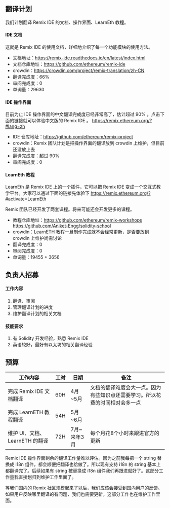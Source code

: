 ## 翻译计划
我们计划翻译 Remix IDE 的文档、操作界面、LearnEth 教程。

#### IDE 文档
这就是 Remix IDE 的使用文档，详细地介绍了每一个功能模块的使用方法。

- 文档地址：https://remix-ide.readthedocs.io/en/latest/index.html
- 文档仓库地址：https://github.com/ethereum/remix-ide
- crowdin：https://crowdin.com/project/remix-translation/zh-CN
- 翻译完成度：66%
- 审阅完成度：0
- 单词量：29630

#### IDE 操作界面
目前为止 IDE 操作界面的中文翻译完成度已经非常高了，估计超过 90% 。点击下面的链接就可以体验中文版的 Remix IDE 。
https://remix.ethereum.org/?#lang=zh

- IDE 仓库地址：https://github.com/ethereum/remix-project
- crowdin：Remix 团队计划是把操作界面的翻译放到 crowdin 上维护，但目前还没放上去
- 翻译完成度：超过 90%
- 审阅完成度：0

#### LearnEth 教程
LearnEth 是 Remix IDE 上的一个插件，它可以把 Remix IDE 变成一个交互式教学平台。大家可以通过下面的链接先体验下
https://remix.ethereum.org/?#activate=LearnEth

Remix 团队已经开发了两套课程。将来可能还会开发更多的课程。

- 教程仓库地址：https://github.com/ethereum/remix-workshops  https://github.com/Aniket-Engg/solidity-school
- crowdin：LearnETH 教程一旦制作完成就不会经常更新，是否要放到 crowdin 上维护尚需讨论
- 翻译完成度：0
- 审阅完成度：0
- 单词量：19455 + 3656

## 负责人招募
#### 工作内容
1. 翻译、审阅
2. 管理翻译计划的进度
3. 维护翻译计划的相关文档

#### 技能要求
1. 有 Solidity 开发经验，熟悉 Remix IDE
2. 英语较好，最好有以太坊的相关翻译经验

## 预算
| 工作内容                        | 工时 | 日期        | 备注                                                         |
| ------------------------------- | ---- | ----------- | ------------------------------------------------------------ |
| 完成 Remix IDE 文档翻译         | 60H  | 4月~5月     | 文档的翻译难度会大一点。因为有些知识点还需要学习。所以花费的时间相对会多一点 |
| 完成 LearnETH 教程翻译          | 54H  | 5月~6月     |                                                              |
| 维护 UI、文档、 LearnETH 的翻译 | 72H  | 7月~来年3月 | 每个月花8个小时来跟进官方的更新                              |

Remix IDE 操作界面剩余的翻译工作量难以评估。因为之前我每把一个 string 替换成 i18n 组件，都会顺便把翻译也给做了。所以现有支持 i18n 的 string 基本上都翻译完了。后续如果有 string 被替换成 i18n 组件我们再跟进就好了。这部分工作量我直接划归到维护工作里面了。

等我们国内的 Remix 社区规模起来了以后，我们应该会接受到国内用户的反馈。如果用户反映哪里翻译的有问题，我们也需要更新。这部分工作也在维护工作里面。
